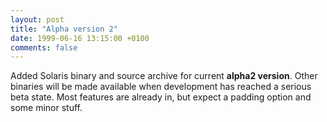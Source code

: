 ```yaml
---
layout: post
title: "Alpha version 2"
date: 1999-06-16 13:15:00 +0100
comments: false
---
```


Added Solaris binary and source archive for current **alpha2 version**. Other binaries will be made available when development has reached a serious beta state. Most features are already in, but expect a padding option and some minor stuff.

